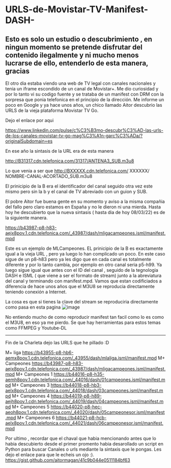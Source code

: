 # URLS-de-Movistar-TV-Manifest-DASH-

<H2>Esto es solo un estudio o descubrimiento , en ningun momento se pretende disfrutar del contenido ilegalmente y ni mucho menos lucrarse de ello, entenderlo de esta manera, gracias</H2>


El otro dia estaba viendo una web de TV legal con canales nacionales y tenia un iframe escondido de un canal de Movistar+. Me dio curiosidad y por lo tanto vi su codigo fuente y se trataba de un manifest con DRM con la sorpresa que ponia telefonica en el principio de la dirección. Me informe un poco en Google y ya hace unos años, un chico llamado Aitor descubrio las URLS de la vieja plataforma Movistar TV Go.

Dejo el enlace por aqui

https://www.linkedin.com/pulse/c%C3%B3mo-descubr%C3%AD-las-urls-de-los-canales-movistar-tv-go-mag%C3%A1n-garc%C3%ADa/?originalSubdomain=es

En ese año la sintasis de la URL era de esta manera

http://B31317.cdn.telefonica.com/31317/ANTENA3_SUB.m3u8 

Lo que venia a ser que 
http://BXXXXX.cdn.telefonica.com/ XXXXXX/ NOMBRE-CANAL-ACORTADO_SUB.m3u8

El prinicipio de la B era el identificador del canal seguido otra vez este mismo pero sin la b y el canal de TV abreviado con un guion y SUB.

El pobre Aitor fue buena gente en su momento y aviso a la misma compañia del fallo pero claro estamos en España y no le dieron ni una mierda.
Hasta hoy he descubierto que la nueva sintasis ( hasta dia de hoy 08/03/22) es de la siguiente manera. 

https://b43987-p8-h83-aejx8pov.1.cdn.telefonica.com/_43987/dash/mligacampeones.isml/manifest.mpd





Este es un ejemplo de MLCampeones. EL prinicipio de la B es exactamente igual a la vieja URL , pero ya luego lo han complicado un poco. En este caso sigue de un p8-h83 pero ya les digo que en cada canal es totalmente diferente y por lo tanto cambia, por ejemplo en otro canal seria p5-h99. Ya luego sigue igual que antes con el ID del canal , seguido de la tegnologia DASH e ISML ( que viene a ser el formato de stream) junto a la abreviatura del canal y terminando con manifest.mpd. Vamos que estan codificiados a diferencia de hace unos años que el M3U8 se reproducia directamente teniendo conexión a Internet.

La cosa es que si tienes la clave del stream se reproduciria directamente como pasa en esta pagina 
![image](https://user-images.githubusercontent.com/17550010/157147582-ce4410f1-ef85-47dc-8c6e-03931a7e58b8.png)





No entiendo mucho de como reproducir manifest tan facil como lo es como el M3U8, en eso ya me pierdo. Se que hay herramientas para estos temas como FFMPEG y Youtube-DL


____________________________________________________________________________________________________________________________________________________
Fin de la Charleta dejo las URLS que he pillado :D


M+ liga
https://b43955-p8-hb6-aemx8pov.1.cdn.telefonica.com/_43955/dash/mlaliga.isml/manifest.mpd
M+ Campeones
https://b43987-p8-h83-aejx8pov.1.cdn.telefonica.com/_43987/dash/mligacampeones.isml/manifest.mpd
M+ Campeones 1
https://b44016-p8-h35-aemh8pov.1.cdn.telefonica.com/_44016/dash/01campeones.isml/manifest.mpd
M+ Campeones 3
https://b44018-p8-hb3-aelx8pov.1.cdn.telefonica.com/_44018/dash/03campeones.isml/manifest.mpd
M+ Campeones 4
https://b44019-p8-h89-aejh8pov.1.cdn.telefonica.com/_44019/dash/04campeones.isml/manifest.mpd
M+ Campeones 5
https://b44020-p8-hec-aeoh8pov.1.cdn.telefonica.com/_44020/dash/05campeonesor.isml/manifest.mpd
M+ Campeones 6
https://b44021-p8-hcb-aelx8pov.1.cdn.telefonica.com/_44021/dash/06campeonesor.isml/manifest.mpd





Por ultimo , recordar que el chaval que habia mencionando antes que lo habia descubierto desde el primer promento habia desarollado un script en Python para buscar Canales o urls mediante la sintaxis que le pongas. Les dejo el enlace para que le echeis un ojo :). 
https://gist.github.com/aitormagan/41c9b044e0511184bf63






